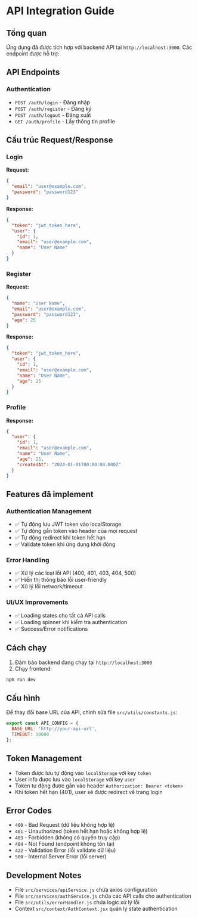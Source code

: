 # API Integration Guide

## Tổng quan
Ứng dụng đã được tích hợp với backend API tại `http://localhost:3000`. Các endpoint được hỗ trợ:

## API Endpoints

### Authentication
- `POST /auth/login` - Đăng nhập
- `POST /auth/register` - Đăng ký  
- `POST /auth/logout` - Đăng xuất
- `GET /auth/profile` - Lấy thông tin profile

## Cấu trúc Request/Response

### Login
**Request:**
```json
{
  "email": "user@example.com",
  "password": "password123"
}
```

**Response:**
```json
{
  "token": "jwt_token_here",
  "user": {
    "id": 1,
    "email": "user@example.com",
    "name": "User Name"
  }
}
```

### Register
**Request:**
```json
{
  "name": "User Name",
  "email": "user@example.com", 
  "password": "password123",
  "age": 25
}
```

**Response:**
```json
{
  "token": "jwt_token_here",
  "user": {
    "id": 1,
    "email": "user@example.com",
    "name": "User Name",
    "age": 25
  }
}
```

### Profile
**Response:**
```json
{
  "user": {
    "id": 1,
    "email": "user@example.com",
    "name": "User Name",
    "age": 25,
    "createdAt": "2024-01-01T00:00:00.000Z"
  }
}
```

## Features đã implement

### Authentication Management
- ✅ Tự động lưu JWT token vào localStorage
- ✅ Tự động gắn token vào header của mọi request
- ✅ Tự động redirect khi token hết hạn
- ✅ Validate token khi ứng dụng khởi động

### Error Handling
- ✅ Xử lý các loại lỗi API (400, 401, 403, 404, 500)
- ✅ Hiển thị thông báo lỗi user-friendly
- ✅ Xử lý lỗi network/timeout

### UI/UX Improvements
- ✅ Loading states cho tất cả API calls
- ✅ Loading spinner khi kiểm tra authentication
- ✅ Success/Error notifications

## Cách chạy

1. Đảm bảo backend đang chạy tại `http://localhost:3000`
2. Chạy frontend:
```bash
npm run dev
```

## Cấu hình

Để thay đổi base URL của API, chỉnh sửa file `src/utils/constants.js`:

```javascript
export const API_CONFIG = {
  BASE_URL: 'http://your-api-url',
  TIMEOUT: 10000
};
```

## Token Management

- Token được lưu tự động vào `localStorage` với key `token`
- User info được lưu vào `localStorage` với key `user`
- Token tự động được gắn vào header `Authorization: Bearer <token>`
- Khi token hết hạn (401), user sẽ được redirect về trang login

## Error Codes

- `400` - Bad Request (dữ liệu không hợp lệ)
- `401` - Unauthorized (token hết hạn hoặc không hợp lệ)
- `403` - Forbidden (không có quyền truy cập)
- `404` - Not Found (endpoint không tồn tại)
- `422` - Validation Error (lỗi validate dữ liệu)
- `500` - Internal Server Error (lỗi server)

## Development Notes

- File `src/services/apiService.js` chứa axios configuration
- File `src/services/authService.js` chứa các API calls cho authentication
- File `src/utils/errorHandler.js` chứa logic xử lý lỗi
- Context `src/context/AuthContext.jsx` quản lý state authentication
